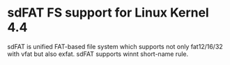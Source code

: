 sdFAT FS support for Linux Kernel 4.4
=====================================

sdFAT is unified FAT-based file system which supports not only fat12/16/32 with
vfat but also exfat. sdFAT supports winnt short-name rule.
